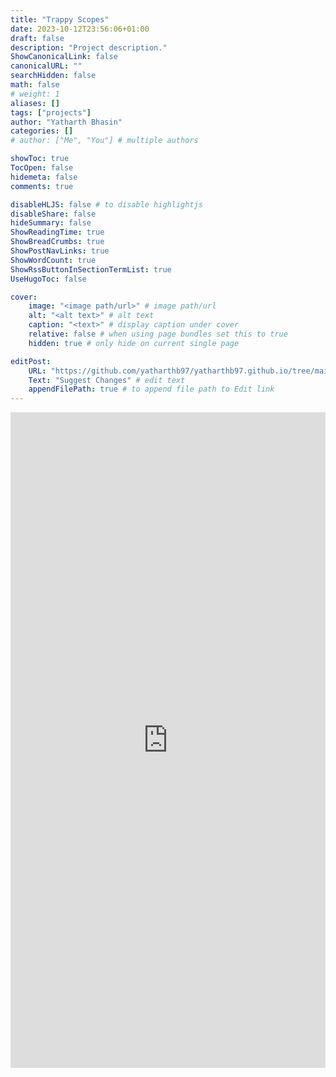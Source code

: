 ```yaml
---
title: "Trappy Scopes"
date: 2023-10-12T23:56:06+01:00
draft: false
description: "Project description."
ShowCanonicalLink: false
canonicalURL: ""
searchHidden: false
math: false
# weight: 1
aliases: []
tags: ["projects"]
author: "Yatharth Bhasin"
categories: []
# author: ["Me", "You"] # multiple authors

showToc: true
TocOpen: false
hidemeta: false
comments: true

disableHLJS: false # to disable highlightjs
disableShare: false
hideSummary: false
ShowReadingTime: true
ShowBreadCrumbs: true
ShowPostNavLinks: true
ShowWordCount: true
ShowRssButtonInSectionTermList: true
UseHugoToc: false

cover:
    image: "<image path/url>" # image path/url
    alt: "<alt text>" # alt text
    caption: "<text>" # display caption under cover
    relative: false # when using page bundles set this to true
    hidden: true # only hide on current single page

editPost:
    URL: "https://github.com/yatharthb97/yatharthb97.github.io/tree/main/content/"
    Text: "Suggest Changes" # edit text
    appendFilePath: true # to append file path to Edit link
---
```


<iframe id="vs_iframe" src="https://www.viewstl.com/?embedded&url=https%3A%2F%2Fgithub.com%2Fyatharthb97%2Fyatharthb97.github.io%2Fblob%2F206f4b96311a7e32e1030b6b2489e3cbe585512a%2Fstatic%2FSTL%2FMicroscope%2520Assembly1%2520v5.stl&noborder=yes" style="border:0;margin:0;width:100%;height:1049px;"></iframe>